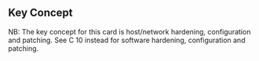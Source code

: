 ## Key Concept

NB: The key concept for this card is host/network hardening, configuration and patching. See C 10 instead for software hardening, configuration and patching.
